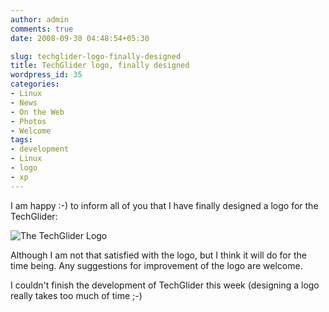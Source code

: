 ```yaml
---
author: admin
comments: true
date: 2008-09-30 04:48:54+05:30

slug: techglider-logo-finally-designed
title: TechGlider logo, finally designed
wordpress_id: 35
categories:
- Linux
- News
- On the Web
- Photos
- Welcome
tags:
- development
- Linux
- logo
- xp
---
```




I am happy :-) to inform all of you that I have finally designed a logo for the TechGlider:

![The TechGlider Logo](http://www.techglider.in/kartik/blog/wp-content/uploads/2008/09/tglogo.png)

Although I am not that satisfied with the logo, but I think it will do for the time being. Any suggestions for improvement of the logo are welcome.

I couldn't finish the development of TechGlider this week (designing a logo really takes too much of time ;-)
